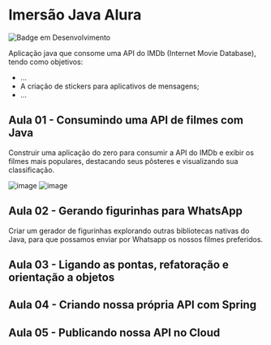 # Imersão Java Alura

![Badge em Desenvolvimento](http://img.shields.io/static/v1?label=STATUS&message=EM%20DESENVOLVIMENTO&color=GREEN&style=for-the-badge)

Aplicação java que consome uma API do IMDb (Internet Movie Database), tendo como objetivos:
- ...
- A criação de stickers para aplicativos de mensagens;
- ...

## Aula 01 - Consumindo uma API de filmes com Java
Construir uma aplicação do zero para consumir a API do IMDb e exibir os filmes mais populares, destacando seus pôsteres e visualizando sua classificação.

![image](https://user-images.githubusercontent.com/74260139/180036568-88390cdd-e580-4b88-bf68-a7914a6631fe.png)
![image](https://user-images.githubusercontent.com/74260139/180044726-8c598978-573d-4158-a24a-c4f2576f75e8.png)

## Aula 02 - Gerando figurinhas para WhatsApp
Criar um gerador de figurinhas explorando outras bibliotecas nativas do Java, para que possamos enviar por Whatsapp os nossos filmes preferidos.

## Aula 03 - Ligando as pontas, refatoração e orientação a objetos

## Aula 04 - Criando nossa própria API com Spring

## Aula 05 - Publicando nossa API no Cloud
